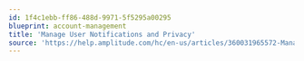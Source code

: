```yaml
---
id: 1f4c1ebb-ff86-488d-9971-5f5295a00295
blueprint: account-management
title: 'Manage User Notifications and Privacy'
source: 'https://help.amplitude.com/hc/en-us/articles/360031965572-Manage-user-privacy-notifications-in-Amplitude'
---
```

